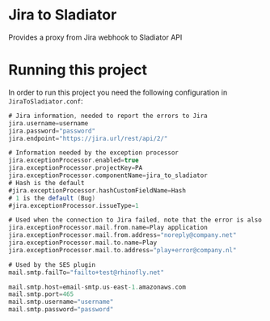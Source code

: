 Jira to Sladiator
=================

Provides a proxy from Jira webhook to Sladiator API

Running this project
====================

In order to run this project you need the following configuration in `JiraToSladiator.conf`:

``` scala
# Jira information, needed to report the errors to Jira
jira.username=username
jira.password="password"
jira.endpoint="https://jira.url/rest/api/2/"

# Information needed by the exception processor
jira.exceptionProcessor.enabled=true
jira.exceptionProcessor.projectKey=PA
jira.exceptionProcessor.componentName=jira_to_sladiator
# Hash is the default
#jira.exceptionProcessor.hashCustomFieldName=Hash
# 1 is the default (Bug)
#jira.exceptionProcessor.issueType=1

# Used when the connection to Jira failed, note that the error is also logged
jira.exceptionProcessor.mail.from.name=Play application
jira.exceptionProcessor.mail.from.address="noreply@company.net"
jira.exceptionProcessor.mail.to.name=Play
jira.exceptionProcessor.mail.to.address="play+error@company.nl"

# Used by the SES plugin
mail.smtp.failTo="failto+test@rhinofly.net"

mail.smtp.host=email-smtp.us-east-1.amazonaws.com
mail.smtp.port=465
mail.smtp.username="username"
mail.smtp.password="password"
```
